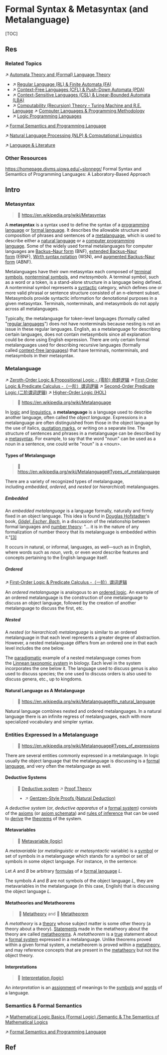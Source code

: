 # Formal Syntax & Metasyntax (and Metalanguage)

[TOC]



## Res
### Related Topics
↗ [Automata Theory and (Formal) Language Theory](../../😶‍🌫️%20Theory%20of%20Computation/🍏%20Automata%20Theory%20and%20(Formal)%20Language%20Theory/Automata%20Theory%20and%20(Formal)%20Language%20Theory.md)
- ↗ [Regular Language (RL) & Finite Automata (FA)](../../😶‍🌫️%20Theory%20of%20Computation/🍏%20Automata%20Theory%20and%20(Formal)%20Language%20Theory/Regular%20Language%20(RL)%20&%20Finite%20Automata%20(FA).md)
- ↗ [Context-Free Languages (CFL) & Push-Down Automata (PDA)](../../😶‍🌫️%20Theory%20of%20Computation/🍏%20Automata%20Theory%20and%20(Formal)%20Language%20Theory/Context-Free%20Languages%20(CFL)%20&%20Push-Down%20Automata%20(PDA).md)
- ↗ [Context-Sensitive Languages (CSL) & Linear-Bounded Automata (LBA)](../../😶‍🌫️%20Theory%20of%20Computation/🍏%20Automata%20Theory%20and%20(Formal)%20Language%20Theory/Context-Sensitive%20Languages%20(CSL)%20&%20Linear-Bounded%20Automata%20(LBA).md)
- ↗ [Computability (Recursion) Theory - Turing Machine and R.E. Language](../../😶‍🌫️%20Theory%20of%20Computation/Computability%20(Recursion)%20Theory%20-%20Turing%20Machine%20and%20R.E.%20Language/Computability%20(Recursion)%20Theory%20-%20Turing%20Machine%20and%20R.E.%20Language.md)
↗ [Computer Languages & Programming Methodology](../../../../🔑%20CS%20Core/👩‍💻%20Computer%20Languages%20&%20Programming%20Methodology/Computer%20Languages%20&%20Programming%20Methodology.md)
- ↗ [Logic Programming Languages](../../../../🔑%20CS%20Core/👩‍💻%20Computer%20Languages%20&%20Programming%20Methodology/Other%20Languages%20for%20Specific%20Areas/Logic%20Programming%20Languages/Logic%20Programming%20Languages.md)

↗ [Formal Semantics and Programming Language](../../../../🔑%20CS%20Core/👩‍💻%20Computer%20Languages%20&%20Programming%20Methodology/🐢%20Programming%20Language%20Theory%20(PLT)/Formal%20Semantics%20and%20Programming%20Language/Formal%20Semantics%20and%20Programming%20Language.md)

↗ [Natural Language Processing (NLP) & Computational Linguistics](../../../../🧠%20Computing%20Methodologies/👽%20Artificial%20Intelligence/Natural%20Language%20Processing%20(NLP)%20&%20Computational%20Linguistics/Natural%20Language%20Processing%20(NLP)%20&%20Computational%20Linguistics.md)

↗ [Language & Literature](../../../../../Other%20Networks%20of%20Knowledge/Arts%20&%20Cultures/📃%20Language%20&%20Literature/Language%20&%20Literature.md)


### Other Resources
https://homepage.divms.uiowa.edu/~slonnegr/
Formal Syntax and Semantics of Programming Languages: A Laboratory-Based Approach



## Intro
### Metasyntax
> 🔗 https://en.wikipedia.org/wiki/Metasyntax

A **metasyntax** is a syntax used to define the syntax of a [programming language](https://en.wikipedia.org/wiki/Programming_language "Programming language") or [formal language](https://en.wikipedia.org/wiki/Formal_language "Formal language"). It describes the allowable structure and composition of phrases and sentences of a [metalanguage](https://en.wikipedia.org/wiki/Metalanguage "Metalanguage"), which is used to describe either a [natural language](https://en.wikipedia.org/wiki/Natural_language "Natural language") or a [computer programming language](https://en.wikipedia.org/wiki/Programming_language "Programming language"). Some of the widely used formal metalanguages for computer languages are [Backus–Naur form](https://en.wikipedia.org/wiki/Backus%E2%80%93Naur_form "Backus–Naur form") (BNF), [extended Backus–Naur form](https://en.wikipedia.org/wiki/Extended_Backus%E2%80%93Naur_form "Extended Backus–Naur form") (EBNF), [Wirth syntax notation](https://en.wikipedia.org/wiki/Wirth_syntax_notation "Wirth syntax notation") (WSN), and [augmented Backus–Naur form](https://en.wikipedia.org/wiki/Augmented_Backus%E2%80%93Naur_form "Augmented Backus–Naur form") (ABNF).

Metalanguages have their own metasyntax each composed of [terminal symbols](https://en.wikipedia.org/wiki/Terminal_symbol "Terminal symbol"), [nonterminal symbols](https://en.wikipedia.org/wiki/Nonterminal_symbol "Nonterminal symbol"), and _metasymbols_. A terminal symbol, such as a word or a token, is a stand-alone structure in a language being defined. A nonterminal symbol represents a [syntactic](https://en.wikipedia.org/wiki/Syntactic "Syntactic") category, which defines one or more valid phrasal or sentence structure consisted of an n-element subset. Metasymbols provide syntactic information for denotational purposes in a given metasyntax. Terminals, nonterminals, and metasymbols do not apply across all metalanguages.

Typically, the metalanguage for token-level languages (formally called "[regular languages](https://en.wikipedia.org/wiki/Regular_language "Regular language")") does not have nonterminals because nesting is not an issue in these regular languages. English, as a metalanguage for describing certain languages, does not contain metasymbols since all explanation could be done using English expression. There are only certain formal metalanguages used for describing recursive languages (formally called [context-free languages](https://en.wikipedia.org/wiki/Context-free_language "Context-free language")) that have terminals, nonterminals, and metasymbols in their metasyntax.


### Metalanguage
↗ [Zeroth-Order Logic & Propositional Logic - (零阶) 命题逻辑](../Classical%20Logic%20(Standard%20Logic)/Zeroth-Order%20Logic%20&%20Propositional%20Logic%20-%20(零阶)%20命题逻辑.md)
↗ [First-Order Logic & Predicate Calculus -（一阶）谓词逻辑](../Classical%20Logic%20(Standard%20Logic)/First-Order%20Logic%20&%20Predicate%20Calculus%20-（一阶）谓词逻辑.md)
↗ [Second-Order Predicate Logic (二阶谓词逻辑)](../Higher-Order%20Logic%20(HOL)/Second-Order%20Predicate%20Logic%20(二阶谓词逻辑).md)
↗ [Higher-Order Logic (HOL)](../Higher-Order%20Logic%20(HOL)/Higher-Order%20Logic%20(HOL).md)

> 🔗 https://en.wikipedia.org/wiki/Metalanguage

In [logic](https://en.wikipedia.org/wiki/Logic "Logic") and [linguistics](https://en.wikipedia.org/wiki/Linguistics "Linguistics"), a **metalanguage** is a language used to describe another language, often called the _object language_. Expressions in a metalanguage are often distinguished from those in the object language by the use of italics, [quotation marks](https://en.wikipedia.org/wiki/Quotation_mark "Quotation mark"), or writing on a separate line. The structure of sentences and phrases in a metalanguage can be described by a [metasyntax](https://en.wikipedia.org/wiki/Metasyntax "Metasyntax"). For example, to say that the word "noun" can be used as a noun in a sentence, one could write "noun" is a \<noun\>.
#### Types of Metalanguage
> 🔗 https://en.wikipedia.org/wiki/Metalanguage#Types_of_metalanguage

There are a variety of recognized types of metalanguage, including _embedded_, _ordered_, and _nested_ (or _hierarchical_) metalanguages.
##### Embedded
An _embedded metalanguage_ is a language formally, naturally and firmly fixed in an object language. This idea is found in [Douglas Hofstadter](https://en.wikipedia.org/wiki/Douglas_Hofstadter "Douglas Hofstadter")'s book, _[Gödel, Escher, Bach](https://en.wikipedia.org/wiki/G%C3%B6del,_Escher,_Bach "Gödel, Escher, Bach")_, in a discussion of the relationship between formal languages and [number theory](https://en.wikipedia.org/wiki/Number_theory "Number theory"): "... it is in the nature of any formalization of number theory that its metalanguage is embedded within it."[[3]](https://en.wikipedia.org/wiki/Metalanguage#cite_note-3)

It occurs in natural, or informal, languages, as well—such as in English, where words such as _noun_, _verb_, or even _word_ describe features and concepts pertaining to the English language itself.
##### Ordered
↗ [First-Order Logic & Predicate Calculus -（一阶）谓词逻辑](../Classical%20Logic%20(Standard%20Logic)/First-Order%20Logic%20&%20Predicate%20Calculus%20-（一阶）谓词逻辑.md)

An _ordered metalanguage_ is analogous to an [ordered logic](https://en.wikipedia.org/wiki/Ordered_logic "Ordered logic"). An example of an ordered metalanguage is the construction of one metalanguage to discuss an object language, followed by the creation of another metalanguage to discuss the first, etc.
##### Nested
A _nested_ (or _hierarchical_) _metalanguage_ is similar to an ordered metalanguage in that each level represents a greater degree of abstraction. However, a nested metalanguage differs from an ordered one in that each level includes the one below.

The [paradigmatic](https://en.wikipedia.org/wiki/Paradigmatic "Paradigmatic") example of a nested metalanguage comes from the [Linnean taxonomic system](https://en.wikipedia.org/wiki/Scientific_classification "Scientific classification") in biology. Each level in the system incorporates the one below it. The language used to discuss genus is also used to discuss species; the one used to discuss orders is also used to discuss genera, etc., up to kingdoms.
#### Natural Language as A Metalanguage
> 🔗 https://en.wikipedia.org/wiki/Metalanguage#In_natural_language

Natural language combines nested and ordered metalanguages. In a natural language there is an infinite regress of metalanguages, each with more specialized vocabulary and simpler syntax.


### Entities Expressed In a Metalanguage
> 🔗 https://en.wikipedia.org/wiki/Metalanguage#Types_of_expressions

There are several entities commonly expressed in a metalanguage. In logic usually the object language that the metalanguage is discussing is a [formal language](https://en.wikipedia.org/wiki/Formal_language "Formal language"), and very often the metalanguage as well.
#### Deductive Systems
> 🔗 [Deductive system](https://en.wikipedia.org/wiki/Deductive_system "Deductive system")
> ↗ [Proof Theory](../../Proof%20Theory/Proof%20Theory.md)
> - ↗ [Gentzen-Style Proofs (Natural Deduction)](../../Proof%20Theory/Proof%20Calculus/Gentzen-Style%20Proofs%20(Natural%20Deduction).md)

A _deductive system_ (or, _deductive apparatus_ of a [formal system](https://en.wikipedia.org/wiki/Formal_system "Formal system")) consists of the [axioms](https://en.wikipedia.org/wiki/Axiom "Axiom") (or [axiom schemata](https://en.wikipedia.org/wiki/Axiom_schema "Axiom schema")) and [rules of inference](https://en.wikipedia.org/wiki/Rules_of_inference "Rules of inference") that can be used to [derive](https://en.wikipedia.org/wiki/Formal_proof "Formal proof") the [theorems](https://en.wikipedia.org/wiki/Theorem "Theorem") of the system.
#### Metavariables
> 🔗 [Metavariable (logic)](https://en.wikipedia.org/wiki/Metavariable_\(logic\) "Metavariable (logic)")

A _metavariable_ (or _metalinguistic_ or _metasyntactic_ variable) is a [symbol](https://en.wikipedia.org/wiki/Symbol_\(formal\) "Symbol (formal)") or set of symbols in a metalanguage which stands for a symbol or set of symbols in some object language. For instance, in the sentence:

Let $A$ and $B$ be arbitrary [formulas](https://en.wikipedia.org/wiki/Well-formed_formula "Well-formed formula") of a [formal language](https://en.wikipedia.org/wiki/Formal_language "Formal language") $L$.

The symbols $A$ and $B$ are not symbols of the object language $L$, they are metavariables in the metalanguage (in this case, English) that is discussing the object language $L$.
#### Metatheories and Metatheorems
> 🔗 [Metatheory](https://en.wikipedia.org/wiki/Metatheory "Metatheory") and 🔗 [Metatheorem](https://en.wikipedia.org/wiki/Metatheorem "Metatheorem")

A _metatheory_ is a [theory](https://en.wikipedia.org/wiki/Theory "Theory") whose subject matter is some other theory (a theory about a theory). [Statements](https://en.wikipedia.org/wiki/Statement_\(logic\) "Statement (logic)") made in the metatheory about the theory are called [metatheorems](https://en.wikipedia.org/wiki/Metatheorem "Metatheorem"). A _metatheorem_ is a [true](https://en.wikipedia.org/wiki/Truth "Truth") statement about a [formal system](https://en.wikipedia.org/wiki/Formal_system "Formal system") expressed in a metalanguage. Unlike theorems proved within a given formal system, a metatheorem is proved within a [metatheory](https://en.wikipedia.org/wiki/Metatheory "Metatheory"), and may reference concepts that are present in the [metatheory](https://en.wikipedia.org/wiki/Metatheory "Metatheory") but not the object theory.
#### Interpretations
> 🔗 [Interpretation (logic)](https://en.wikipedia.org/wiki/Interpretation_\(logic\) "Interpretation (logic)")

An _interpretation_ is an [assignment](https://en.wikipedia.org/wiki/Valuation_\(logic\) "Valuation (logic)") of meanings to the [symbols](https://en.wikipedia.org/wiki/Symbol_\(formal\) "Symbol (formal)") and [words](https://en.wikipedia.org/wiki/Word "Word") of a language.


### Semantics & Formal Semantics
↗ [Mathematical Logic Basics (Formal Logic) /Semantic & The Semantics of Mathematical Logics](../Mathematical%20Logic%20Basics%20(Formal%20Logic).md#Semantic%20&%20The%20Semantics%20of%20Mathematical%20Logics)

↗ [Formal Semantics and Programming Language](../../../../🔑%20CS%20Core/👩‍💻%20Computer%20Languages%20&%20Programming%20Methodology/🐢%20Programming%20Language%20Theory%20(PLT)/Formal%20Semantics%20and%20Programming%20Language/Formal%20Semantics%20and%20Programming%20Language.md)



## Ref
